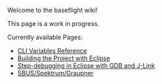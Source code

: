 Welcome to the baseflight wiki!

This page is a work in progress.

Currently available Pages:
* [CLI Variables Reference](https://github.com/multiwii/baseflight/wiki/CLI-Variables)
* [Building the Project with Eclipse](https://github.com/multiwii/baseflight/wiki/Building-with-Eclipse)
* [Step-debugging in Eclipse with GDB and J-Link](https://github.com/multiwii/baseflight/wiki/Step-debugging-in-Eclipse-with-GDB-and-J-Link )
* [SBUS/Spektrum/Graupner](https://github.com/multiwii/baseflight/wiki/SerialRX--like-SpekSat,-Futaba-SBUS,-Graupner-SUMD)